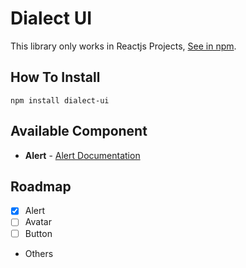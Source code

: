 # Dialect UI
This library only works in Reactjs Projects, [See in npm](https://www.npmjs.com/package/dialect-ui).
## How To Install
``` shell
npm install dialect-ui
```
## Available Component
- **Alert** - [Alert Documentation](https://docs-dialect-ui.vercel.app/?path=/story/alert--main)

## Roadmap
- [x] Alert
- [ ] Avatar
- [ ] Button
- Others

